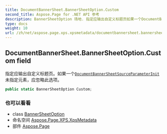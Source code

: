 ```yaml
---
title: DocumentBannerSheet.BannerSheetOption.Custom
second_title: Aspose.Page for .NET API 参考
description: BannerSheetOption 场地. 指定应输出自定义标题页如果一个DocumentBannerSheetSourceParameterInit未指定元素应忽略此选项
type: docs
weight: 10
url: /zh/net/aspose.page.xps.xpsmetadata/documentbannersheet.bannersheetoption/custom/
---
```

## DocumentBannerSheet.BannerSheetOption.Custom field

指定应输出自定义标题页。如果一个[`DocumentBannerSheetSource`](../../documentbannersheetsource/)[`ParameterInit`](../../parameterinit/)未指定元素，应忽略此选项。

```csharp
public static BannerSheetOption Custom;
```

### 也可以看看

* class [BannerSheetOption](../)
* 命名空间 [Aspose.Page.XPS.XpsMetadata](../../documentbannersheet.bannersheetoption/)
* 部件 [Aspose.Page](../../../)


